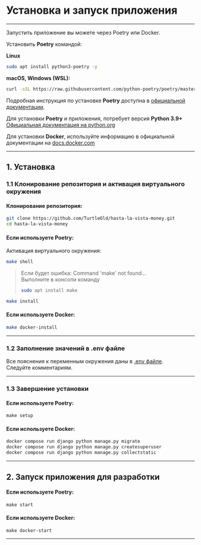 # Установка и запуск приложения
___   
Запустить приложение вы можете через Poetry или Docker.   

Установить **Poetry** командой:   

**Linux**
```bash
sudo apt install python3-poetry -y
```
**macOS, Windows (WSL):**   
```bash
curl -sSL https://raw.githubusercontent.com/python-poetry/poetry/master/get-poetry.py | python -
```

Подробная инструкция по установке **Poetry** доступна в [официальной документации](https://python-poetry.org/docs/).

Для установки **Poetry** и приложения, потребует версия **Python 3.9+** [Официальная документация на python.org](https://www.python.org/downloads/)

Для установки **Docker**, используйте информацию в официальной документации на [docs.docker.com](https://docs.docker.com/engine/install/)

---

## 1. Установка
### 1.1 Клонирование репозитория и активация виртуального окружения

#### Клонирование репозитория:
```bash
git clone https://github.com/TurtleOld/hasta-la-vista-money.git
cd hasta-la-vista-money   
```
#### Если используете **Poetry**:
Активация виртуального окружения:
```bash
make shell
```
> Если будет ошибка: Command 'make' not found...   
> Выполните в консоли команду   
> ```bash
> sudo apt install make 
> ```
```bash
make install
```

#### Если используете **Docker**:
```bash
make docker-install
```
___

### 1.2 Заполнение значений в .env файле

Все пояснения к переменным окружения даны в [.env файле](../.env).   
Следуйте комментариям.
___

### 1.3 Завершение установки
#### Если используете **Poetry**:

```
make setup
```
#### Если используете **Docker**:
```bash
docker compose run django python manage.py migrate
docker compose run django python manage.py createsuperuser
docker compose run django python manage.py collectstatic
```
___

## 2. Запуск приложения для разработки

#### Если используете **Poetry**:

```
make start
```

#### Если используете **Docker**:

```
make docker-start
```
___